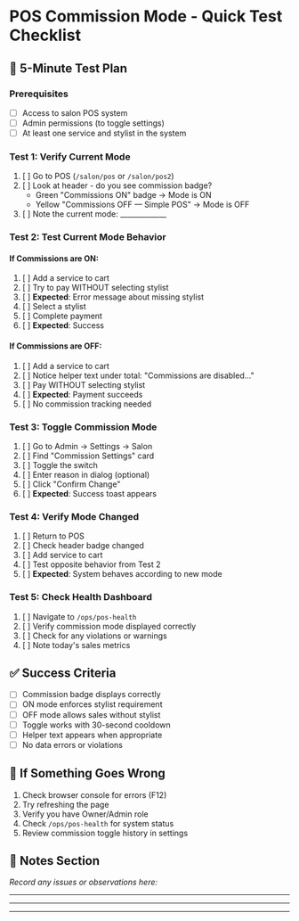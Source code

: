 # POS Commission Mode - Quick Test Checklist

## 🚀 5-Minute Test Plan

### Prerequisites
- [ ] Access to salon POS system
- [ ] Admin permissions (to toggle settings)
- [ ] At least one service and stylist in the system

### Test 1: Verify Current Mode
1. [ ] Go to POS (`/salon/pos` or `/salon/pos2`)
2. [ ] Look at header - do you see commission badge?
   - Green "Commissions ON" badge → Mode is ON
   - Yellow "Commissions OFF — Simple POS" → Mode is OFF
3. [ ] Note the current mode: _____________

### Test 2: Test Current Mode Behavior
#### If Commissions are ON:
1. [ ] Add a service to cart
2. [ ] Try to pay WITHOUT selecting stylist
3. [ ] **Expected**: Error message about missing stylist
4. [ ] Select a stylist
5. [ ] Complete payment
6. [ ] **Expected**: Success

#### If Commissions are OFF:
1. [ ] Add a service to cart
2. [ ] Notice helper text under total: "Commissions are disabled..."
3. [ ] Pay WITHOUT selecting stylist
4. [ ] **Expected**: Payment succeeds
5. [ ] No commission tracking needed

### Test 3: Toggle Commission Mode
1. [ ] Go to Admin → Settings → Salon
2. [ ] Find "Commission Settings" card
3. [ ] Toggle the switch
4. [ ] Enter reason in dialog (optional)
5. [ ] Click "Confirm Change"
6. [ ] **Expected**: Success toast appears

### Test 4: Verify Mode Changed
1. [ ] Return to POS
2. [ ] Check header badge changed
3. [ ] Add service to cart
4. [ ] Test opposite behavior from Test 2
5. [ ] **Expected**: System behaves according to new mode

### Test 5: Check Health Dashboard
1. [ ] Navigate to `/ops/pos-health`
2. [ ] Verify commission mode displayed correctly
3. [ ] Check for any violations or warnings
4. [ ] Note today's sales metrics

## ✅ Success Criteria
- [ ] Commission badge displays correctly
- [ ] ON mode enforces stylist requirement
- [ ] OFF mode allows sales without stylist
- [ ] Toggle works with 30-second cooldown
- [ ] Helper text appears when appropriate
- [ ] No data errors or violations

## 🐛 If Something Goes Wrong
1. Check browser console for errors (F12)
2. Try refreshing the page
3. Verify you have Owner/Admin role
4. Check `/ops/pos-health` for system status
5. Review commission toggle history in settings

## 📝 Notes Section
_Record any issues or observations here:_

_______________________________________________
_______________________________________________
_______________________________________________